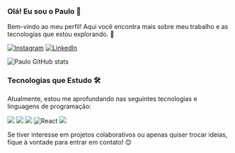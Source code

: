 ### Olá! Eu sou o Paulo 👋
Bem-vindo ao meu perfil! Aqui você encontra mais sobre meu trabalho e as tecnologias que estou explorando. 🚀

[![Instagram](https://img.shields.io/badge/Instagram-E4405F?style=for-the-badge&logo=instagram&logoColor=white)](https://www.instagram.com/paulo.r.sa/)
[![LinkedIn](https://img.shields.io/badge/LinkedIn-0077B5?style=for-the-badge&logo=linkedin&logoColor=white)](https://www.linkedin.com/in/paulor-as/)

![Paulo GitHub stats](https://github-readme-stats.vercel.app/api?username=paulorrsa&show_icons=true&theme=synthwave) 

### Tecnologias que Estudo 🛠️

Atualmente, estou me aprofundando nas seguintes tecnologias e linguagens de programação:

![](https://img.shields.io/badge/HTML5-E34F26?style=for-the-badge&logo=html5&logoColor=white)
![](https://img.shields.io/badge/CSS3-1572B6?style=for-the-badge&logo=css3&logoColor=white)
![](https://img.shields.io/badge/JavaScript-F7DF1E?style=for-the-badge&logo=javascript&logoColor=black)
![React](https://img.shields.io/badge/React-20232A?style=for-the-badge&logo=react&logoColor=61DAFB)
![](https://img.shields.io/badge/C%2B%2B-00599C?style=for-the-badge&logo=c%2B%2B&logoColor=white)



Se tiver interesse em projetos colaborativos ou apenas quiser trocar ideias, fique à vontade para entrar em contato! 😊
